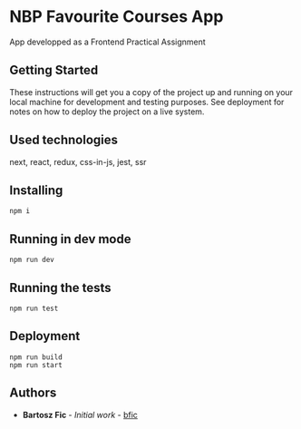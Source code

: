 # NBP Favourite Courses App

App developped as a Frontend Practical Assignment 

## Getting Started

These instructions will get you a copy of the project up and running on your local machine for development and testing purposes. See deployment for notes on how to deploy the project on a live system.

## Used technologies

next, react, redux, css-in-js, jest, ssr

## Installing

```
npm i
```

## Running in dev mode

```
npm run dev
```

## Running the tests

```
npm run test
```

## Deployment

```
npm run build
npm run start
```

## Authors

* **Bartosz Fic** - *Initial work* - [bfic](https://github.com/bfic)



